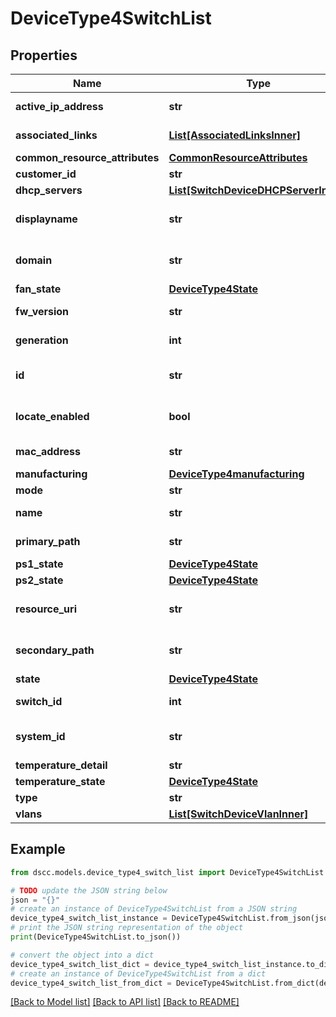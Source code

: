 # DeviceType4SwitchList


## Properties

Name | Type | Description | Notes
------------ | ------------- | ------------- | -------------
**active_ip_address** | **str** | Switch active IP Address | [optional] 
**associated_links** | [**List[AssociatedLinksInner]**](AssociatedLinksInner.md) | Associated Links Details | [optional] 
**common_resource_attributes** | [**CommonResourceAttributes**](CommonResourceAttributes.md) |  | [optional] 
**customer_id** | **str** | customerId | [optional] 
**dhcp_servers** | [**List[SwitchDeviceDHCPServerInner]**](SwitchDeviceDHCPServerInner.md) |  | [optional] 
**displayname** | **str** | Name to be used for display purposes | [optional] 
**domain** | **str** | Domain that the resource belongs to | [optional] 
**fan_state** | [**DeviceType4State**](DeviceType4State.md) |  | [optional] 
**fw_version** | **str** | Switch firmware version | [optional] 
**generation** | **int** | generation &#x60;Filter, Sort&#x60; | [optional] 
**id** | **str** | Unique Identifier of the resource. &#x60;Filter&#x60; | [optional] 
**locate_enabled** | **bool** | Indicates if the locate beacon is enabled or not | [optional] 
**mac_address** | **str** | MAC address of the switch | [optional] 
**manufacturing** | [**DeviceType4manufacturing**](DeviceType4manufacturing.md) |  | [optional] 
**mode** | **str** | Switch mode | [optional] 
**name** | **str** | Name of the resource. &#x60;Filter&#x60; | [optional] 
**primary_path** | **str** | Switch primary path state | [optional] 
**ps1_state** | [**DeviceType4State**](DeviceType4State.md) |  | [optional] 
**ps2_state** | [**DeviceType4State**](DeviceType4State.md) |  | [optional] 
**resource_uri** | **str** | resourceUri for detailed switch object | [optional] 
**secondary_path** | **str** | Switch secondary path state | [optional] 
**state** | [**DeviceType4State**](DeviceType4State.md) |  | [optional] 
**switch_id** | **int** | ID of the resource | [optional] 
**system_id** | **str** | SystemUid/Serial Number  of the array. | [optional] 
**temperature_detail** | **str** | Switch mode | [optional] 
**temperature_state** | [**DeviceType4State**](DeviceType4State.md) |  | [optional] 
**type** | **str** | type | [optional] 
**vlans** | [**List[SwitchDeviceVlanInner]**](SwitchDeviceVlanInner.md) |  | [optional] 

## Example

```python
from dscc.models.device_type4_switch_list import DeviceType4SwitchList

# TODO update the JSON string below
json = "{}"
# create an instance of DeviceType4SwitchList from a JSON string
device_type4_switch_list_instance = DeviceType4SwitchList.from_json(json)
# print the JSON string representation of the object
print(DeviceType4SwitchList.to_json())

# convert the object into a dict
device_type4_switch_list_dict = device_type4_switch_list_instance.to_dict()
# create an instance of DeviceType4SwitchList from a dict
device_type4_switch_list_from_dict = DeviceType4SwitchList.from_dict(device_type4_switch_list_dict)
```
[[Back to Model list]](../README.md#documentation-for-models) [[Back to API list]](../README.md#documentation-for-api-endpoints) [[Back to README]](../README.md)


